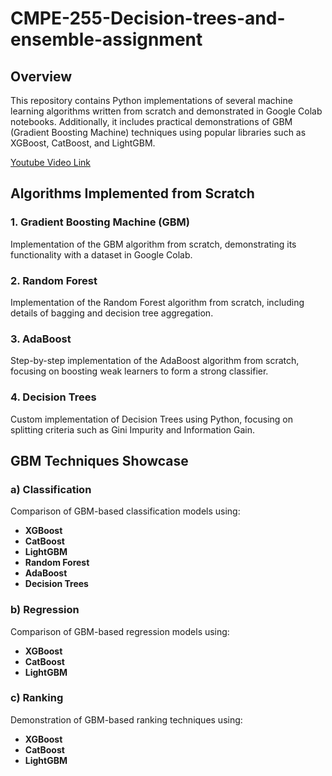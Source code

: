 # CMPE-255-Decision-trees-and-ensemble-assignment

## Overview

This repository contains Python implementations of several machine learning algorithms written from scratch and demonstrated in Google Colab notebooks. Additionally, it includes practical demonstrations of GBM (Gradient Boosting Machine) techniques using popular libraries such as XGBoost, CatBoost, and LightGBM.

[Youtube Video Link](https://youtu.be/ip_yL5gWy_Q) 

## Algorithms Implemented from Scratch

### 1. Gradient Boosting Machine (GBM)  
Implementation of the GBM algorithm from scratch, demonstrating its functionality with a dataset in Google Colab.  

### 2. Random Forest  
Implementation of the Random Forest algorithm from scratch, including details of bagging and decision tree aggregation. 

### 3. AdaBoost  
Step-by-step implementation of the AdaBoost algorithm from scratch, focusing on boosting weak learners to form a strong classifier. 

### 4. Decision Trees  
Custom implementation of Decision Trees using Python, focusing on splitting criteria such as Gini Impurity and Information Gain. 

## GBM Techniques Showcase

### a) Classification  
Comparison of GBM-based classification models using:
- **XGBoost**
- **CatBoost**
- **LightGBM**
- **Random Forest**
- **AdaBoost**
- **Decision Trees**

### b) Regression  
Comparison of GBM-based regression models using:
- **XGBoost**
- **CatBoost**
- **LightGBM**

### c) Ranking  
Demonstration of GBM-based ranking techniques using:
- **XGBoost**
- **CatBoost**
- **LightGBM**
